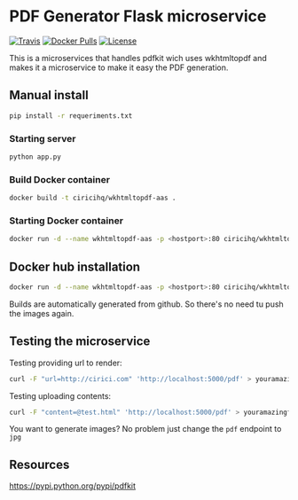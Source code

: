 PDF Generator Flask microservice
================================

[![Travis][build svg]](travis)
[![Docker Pulls][docker pulls svg]][docker hub]
[![License][license svg]][license]

This is a microservices that handles pdfkit wich uses wkhtmltopdf and makes it a microservice
to make it easy the PDF generation.

Manual install
--------------

```bash
pip install -r requeriments.txt
```

### Starting server

```bash
python app.py
```

### Build Docker container

```bash
docker build -t ciricihq/wkhtmltopdf-aas .
```

### Starting Docker container

```bash
docker run -d --name wkhtmltopdf-aas -p <hostport>:80 ciricihq/wkhtmltopdf-aas
```

Docker hub installation
-----------------------

~~~bash
docker run -d --name wkhtmltopdf-aas -p <hostport>:80 ciricihq/wkhtmltopdf-aas
~~~

Builds are automatically generated from github. So there's no need tu push the
images again.

Testing the microservice
------------------------

Testing providing url to render:

```bash
curl -F "url=http://cirici.com" 'http://localhost:5000/pdf' > youramazingfile.pdf
```


Testing uploading contents:

```bash
curl -F "content=@test.html" 'http://localhost:5000/pdf' > youramazingfile.pdf
```

You want to generate images? No problem just change the ``pdf`` endpoint to ``jpg``

Resources
---------

https://pypi.python.org/pypi/pdfkit

[docker hub]: https://hub.docker.com/r/ciricihq/wkhtmltopdf-aas/
[license]: https://github.com/ciricihq/wkhtmltopdf-flask-aas/blob/master/LICENSE.md
[travis]: https://travis-ci.org/ciricihq/wkhtmltopdf-flask-aas
[docker pulls svg]: https://img.shields.io/docker/pulls/ciricihq/wkhtmltopdf-aas.svg?style=flat-square
[license svg]: https://img.shields.io/github/license/mashape/apistatus.svg?style=flat-square
[build svg]: https://img.shields.io/travis/ciricihq/wkhtmltopdf-flask-aas.svg?style=flat-square
